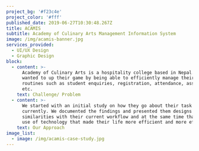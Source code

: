 ```yaml
---
project_bg: '#f23c4e'
project_color: '#fff'
published_date: 2019-06-27T10:30:48.267Z
title: ACAMIS
subtitle: Academy of Culinary Arts Management Information System
image: /img/acamis-banner.jpg
services_provided:
  - UI/UX Design
  - Graphic Design
block:
  - content: >-
      Academy of Culinary Arts is a hospitality college based in Nepal. They
      wanted to up their game by being able to efficiently manage their daily
      routines such as student enquiries, registration, attendance, assessments,
      etc.
    text: Challenge/ Problem
  - content: >-
      We started with an initial study on how they go about their task
      currently. We documented the findings and presented them designs that had
      similarities with their current workflow and at the same time that made
      use of technology that made their life more efficient and more effective.
    text: Our Approach
image_list:
  - image: /img/acamis-case-study.jpg
---
```


